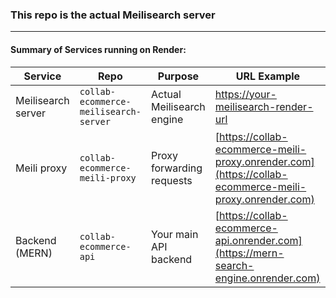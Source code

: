  ### This repo is the actual Meilisearch server  
 ---  

#### Summary of Services running on Render:

| Service            | Repo                                  | Purpose                   | URL Example                                                                                            |
| ------------------ | ------------------------------------- | ------------------------- | ------------------------------------------------------------------------------------------------------ |
| Meilisearch server | `collab-ecommerce-meilisearch-server` | Actual Meilisearch engine | [https://your-meilisearch-render-url](https://your-meilisearch-render-url)                             |
| Meili proxy        | `collab-ecommerce-meili-proxy`        | Proxy forwarding requests | [https://collab-ecommerce-meili-proxy.onrender.com](https://collab-ecommerce-meili-proxy.onrender.com) |
| Backend (MERN)     | `collab-ecommerce-api`                  | Your main API backend     | [https://collab-ecommerce-api.onrender.com](https://mern-search-engine.onrender.com)                     |



